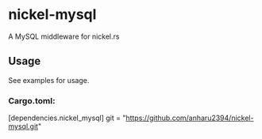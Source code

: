 # nickel-mysql
A MySQL middleware for nickel.rs

## Usage
See examples for usage.

### Cargo.toml:
[dependencies.nickel_mysql]
git = "https://github.com/anharu2394/nickel-mysql.git"
